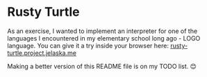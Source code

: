 # Rusty Turtle

As an exercise, I wanted to implement an interpreter for one of the languages I encountered in my elementary school long ago - LOGO language. You can give it a try inside your browser here: [rusty-turtle.project.jelaska.me](https://rusty-turtle.project.jelaska.me/)

Making a better version of this README file is on my TODO list. 😊
